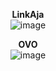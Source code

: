 <div align="center">
  
**LinkAja**<br>
![image](https://user-images.githubusercontent.com/59303583/211296913-bc47c76d-45c0-4b74-9be5-2f08aca26a47.jpg)

**OVO**<br>
![image](https://user-images.githubusercontent.com/59303583/211297325-fa17a435-5afa-4a75-9a8c-09faa7a504aa.jpg)

</div>
